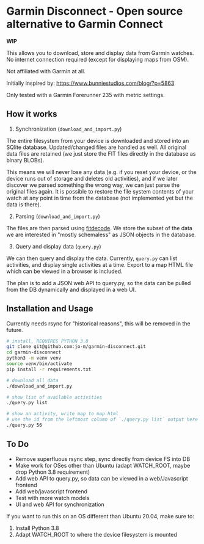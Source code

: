 # Garmin Disconnect - Open source alternative to Garmin Connect

**WIP**

This allows you to download, store and display data from Garmin watches.
No internet connection required (except for displaying maps from OSM).

Not affiliated with Garmin at all.

Initially inspired by: <https://www.bunniestudios.com/blog/?p=5863>

Only tested with a Garmin Forerunner 235 with metric settings.

## How it works

1. Synchronization (`download_and_import.py`)

The entire filesystem from your device is downloaded and stored into an SQlite database.
Updated/changed files are handled as well. All original data files are retained (we just
store the FIT files directly in the database as binary BLOBs).

This means we will never lose any data (e.g. if you reset your device, or the device runs out
of storage and deletes old activities), and if we later discover we parsed something the
wrong way, we can just parse the original files again.
It is possible to restore the file system contents of your watch at any point in time from the
database (not implemented yet but the data is there).

2. Parsing (`download_and_import.py`)

The files are then parsed using [fitdecode](https://github.com/polyvertex/fitdecode).
We store the subset of the data we are interested in "mostly schemaless" as JSON
objects in the database.

3. Query and display data (`query.py`)

We can then query and display the data.
Currently, `query.py` can list activities, and display single activities at a time.
Export to a map HTML file which can be viewed in a browser is included.

The plan is to add a JSON web API to query.py, so the data can be pulled
from the DB dynamically and displayed in a web UI.

## Installation and Usage

Currently needs rsync for "historical reasons", this will be removed in the future.

```bash
# install, REQUIRES PYTHON 3.8
git clone git@github.com:jo-m/garmin-disconnect.git
cd garmin-disconnect
python3 -m venv venv
source venv/bin/activate
pip install -r requirements.txt
```

```bash
# download all data
./download_and_import.py

# show list of available activities
./query.py list

# show an activity, write map to map.html
# use the id from the leftmost column of `./query.py list` output here
./query.py 56
```

## To Do
* Remove superfluous rsync step, sync directly from device FS into DB
* Make work for OSes other than Ubuntu (adapt WATCH_ROOT, maybe drop Python 3.8 requirement)
* Add web API to query.py, so data can be viewed in a web/Javascript frontend
* Add web/javascript frontend
* Test with more watch models
* UI and web API for synchronization

If you want to run this on an OS different than Ubuntu 20.04, make sure to:

1. Install Python 3.8
2. Adapt WATCH_ROOT to where the device filesystem is mounted
